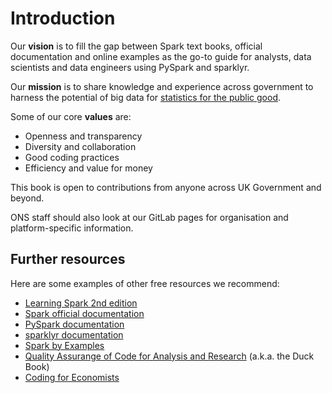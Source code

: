 # Introduction

Our **vision** is to fill the gap between Spark text books, official documentation and online examples as the go-to guide for analysts, data scientists and data engineers using PySpark and sparklyr.

Our **mission** is to share knowledge and experience across government to harness the potential of big data for [statistics for the public good](https://uksa.statisticsauthority.gov.uk/statistics-for-the-public-good/).

Some of our core **values** are:
- Openness and transparency
- Diversity and collaboration
- Good coding practices
- Efficiency and value for money

This book is open to contributions from anyone across UK Government and beyond.

ONS staff should also look at our GitLab pages for organisation and platform-specific information.

## Further resources

Here are some examples of other free resources we recommend:

- [Learning Spark 2nd edition](https://pages.databricks.com/rs/094-YMS-629/images/LearningSpark2.0.pdf?utm_medium=email&utm_source=databricks&utm_campaign=7014N0000026tqzQAA)
- [Spark official documentation](https://spark.apache.org/docs/latest/)
- [PySpark documentation](https://spark.apache.org/docs/latest/api/python/)
- [sparklyr documentation](https://spark.rstudio.com/)
- [Spark by Examples](https://sparkbyexamples.com/)
- [Quality Assurange of Code for Analysis and Research](https://best-practice-and-impact.github.io/qa-of-code-guidance/intro.html) (a.k.a. the Duck Book)
- [Coding for Economists](https://aeturrell.github.io/coding-for-economists/intro.html)